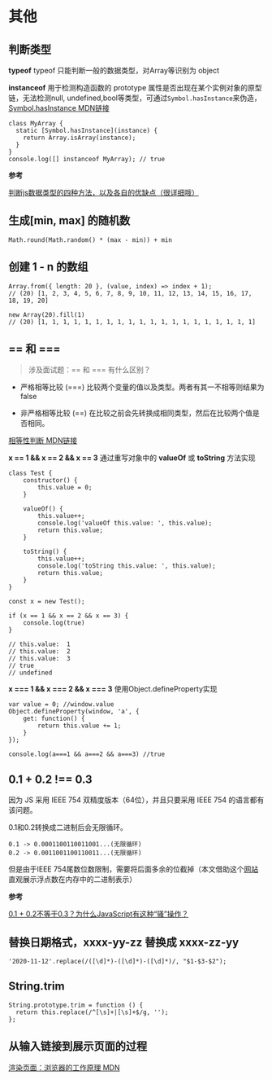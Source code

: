 # 其他
## 判断类型
**typeof**
typeof 只能判断一般的数据类型，对Array等识别为 object

**instanceof**
用于检测构造函数的 prototype 属性是否出现在某个实例对象的原型链，无法检测null, undefined,bool等类型，可通过```Symbol.hasInstance```来伪造，[Symbol.hasInstance MDN链接](https://developer.mozilla.org/zh-CN/docs/Web/JavaScript/Reference/Global_Objects/Symbol/hasInstance)
```
class MyArray {  
  static [Symbol.hasInstance](instance) {
    return Array.isArray(instance);
  }
}
console.log([] instanceof MyArray); // true
```

**参考**

[判断js数据类型的四种方法，以及各自的优缺点（很详细哦）](https://blog.csdn.net/lhjuejiang/article/details/79623973)

## 生成[min, max] 的随机数
```
Math.round(Math.random() * (max - min)) + min
```

## 创建 1 - n 的数组
```
Array.from({ length: 20 }, (value, index) => index + 1);
// (20) [1, 2, 3, 4, 5, 6, 7, 8, 9, 10, 11, 12, 13, 14, 15, 16, 17, 18, 19, 20]

new Array(20).fill(1)
// (20) [1, 1, 1, 1, 1, 1, 1, 1, 1, 1, 1, 1, 1, 1, 1, 1, 1, 1, 1, 1]
```
## == 和 ===
> 涉及面试题：== 和 === 有什么区别？

- 严格相等比较 (===)
    比较两个变量的值以及类型。两者有其一不相等则结果为false

- 非严格相等比较 (==)
    在比较之前会先转换成相同类型，然后在比较两个值是否相同。

[相等性判断 MDN链接](https://developer.mozilla.org/zh-CN/docs/Web/JavaScript/Equality_comparisons_and_sameness)

**x == 1 && x == 2 && x == 3**
通过重写对象中的 **valueOf** 或 **toString** 方法实现

```
class Test {
    constructor() {
        this.value = 0;
    }

    valueOf() {
        this.value++;
        console.log('valueOf this.value: ', this.value);
        return this.value;
    }

    toString() {
        this.value++;
        console.log('toString this.value: ', this.value);
        return this.value;
    }
}

const x = new Test();

if (x == 1 && x == 2 && x == 3) {
    console.log(true)
}

// this.value:  1
// this.value:  2
// this.value:  3
// true
// undefined
```
**x === 1 && x === 2 && x === 3**
使用Object.defineProperty实现

```
var value = 0; //window.value
Object.defineProperty(window, 'a', {
    get: function() {
        return this.value += 1;
    }
});

console.log(a===1 && a===2 && a===3) //true
```


## 0.1 + 0.2 !== 0.3
因为 JS 采用 IEEE 754 双精度版本（64位），并且只要采用 IEEE 754 的语言都有该问题。

0.1和0.2转换成二进制后会无限循环。
 ```
 0.1 -> 0.0001100110011001...(无限循环)
0.2 -> 0.0011001100110011...(无限循环)
```
但是由于IEEE 754尾数位数限制，需要将后面多余的位截掉（本文借助这个[网站](https://babbage.cs.qc.cuny.edu/IEEE-754.old/Decimal.html)直观展示浮点数在内存中的二进制表示）

**参考**

[0.1 + 0.2不等于0.3？为什么JavaScript有这种“骚”操作？](https://juejin.im/post/6844903680362151950)

## 替换日期格式，xxxx-yy-zz 替换成 xxxx-zz-yy
```
'2020-11-12'.replace(/([\d]*)-([\d]*)-([\d]*)/, "$1-$3-$2");
```
## String.trim
```
String.prototype.trim = function () {
  return this.replace(/^[\s]+|[\s]+$/g, '');
};
```

## 从输入链接到展示页面的过程
[渲染页面：浏览器的工作原理 MDN](https://developer.mozilla.org/zh-CN/docs/Web/Performance/%E6%B5%8F%E8%A7%88%E5%99%A8%E6%B8%B2%E6%9F%93%E9%A1%B5%E9%9D%A2%E7%9A%84%E5%B7%A5%E4%BD%9C%E5%8E%9F%E7%90%86)
